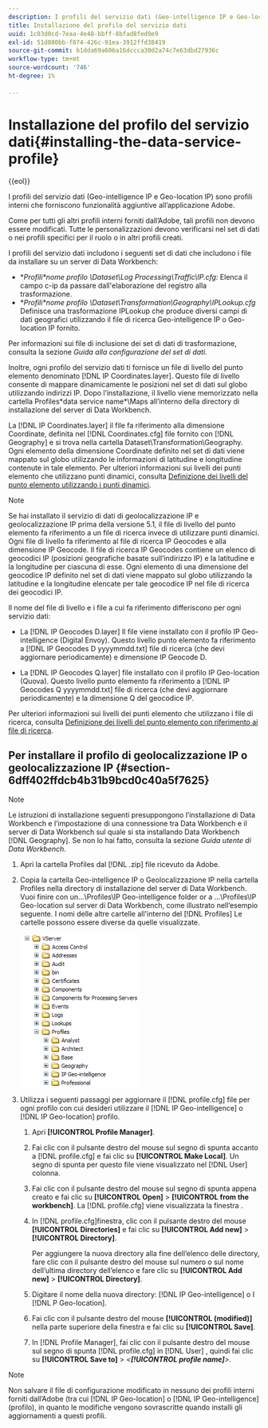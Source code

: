 ```yaml
---
description: I profili del servizio dati (Geo-intelligence IP e Geo-location IP) sono profili interni che forniscono funzionalità aggiuntive all’applicazione Adobe.
title: Installazione del profilo del servizio dati
uuid: 1c03d0cd-7eaa-4e48-bbff-8bfad8fed9e9
exl-id: 51d080bb-f874-426c-91ea-3912ffd38419
source-git-commit: b1dda69a606a16dccca30d2a74c7e63dbd27936c
workflow-type: tm+mt
source-wordcount: '746'
ht-degree: 1%

---
```


# Installazione del profilo del servizio dati{#installing-the-data-service-profile}

{{eol}}

I profili del servizio dati (Geo-intelligence IP e Geo-location IP) sono profili interni che forniscono funzionalità aggiuntive all’applicazione Adobe.

Come per tutti gli altri profili interni forniti dall’Adobe, tali profili non devono essere modificati. Tutte le personalizzazioni devono verificarsi nel set di dati o nei profili specifici per il ruolo o in altri profili creati.

I profili del servizio dati includono i seguenti set di dati che includono i file da installare su un server di Data Workbench:

* **Profili\*nome profilo *\Dataset\Log Processing\Traffic\IP.cfg:** Elenca il campo c-ip da passare dall&#39;elaborazione del registro alla trasformazione.
* **Profili\*nome profilo *\Dataset\Transformation\Geography\IPLookup.cfg** Definisce una trasformazione IPLookup che produce diversi campi di dati geografici utilizzando il file di ricerca Geo-intelligence IP o Geo-location IP fornito.

Per informazioni sui file di inclusione dei set di dati di trasformazione, consulta la sezione *Guida alla configurazione del set di dati*.

Inoltre, ogni profilo del servizio dati ti fornisce un file di livello del punto elemento denominato [!DNL IP Coordinates.layer]. Questo file di livello consente di mappare dinamicamente le posizioni nel set di dati sul globo utilizzando indirizzi IP. Dopo l’installazione, il livello viene memorizzato nella cartella Profiles\*data service name*\Maps all’interno della directory di installazione del server di Data Workbench.

La [!DNL IP Coordinates.layer] il file fa riferimento alla dimensione Coordinate, definita nel [!DNL Coordinates.cfg] file fornito con [!DNL Geography] e si trova nella cartella Dataset\Transformation\Geography. Ogni elemento della dimensione Coordinate definito nel set di dati viene mappato sul globo utilizzando le informazioni di latitudine e longitudine contenute in tale elemento. Per ulteriori informazioni sui livelli dei punti elemento che utilizzano punti dinamici, consulta [Definizione dei livelli del punto elemento utilizzando i punti dinamici](../../../../home/c-geo-oview/c-wk-img-lyrs/c-elmt-pt-lyrs/c-elmt-pt-lyrs-ref-lkp-files/c-elmt-pt-lyr-file-frmt/c-dyn-pts.md#concept-77ae65bedc3f465489bc135ae7e3c2f3).

>[!NOTE]
>
>Se hai installato il servizio di dati di geolocalizzazione IP e geolocalizzazione IP prima della versione 5.1, il file di livello del punto elemento fa riferimento a un file di ricerca invece di utilizzare punti dinamici. Ogni file di livello fa riferimento al file di ricerca IP Geocodes e alla dimensione IP Geocode. Il file di ricerca IP Geocodes contiene un elenco di geocodici IP (posizioni geografiche basate sull’indirizzo IP) e la latitudine e la longitudine per ciascuna di esse. Ogni elemento di una dimensione del geocodice IP definito nel set di dati viene mappato sul globo utilizzando la latitudine e la longitudine elencate per tale geocodice IP nel file di ricerca dei geocodici IP.

Il nome del file di livello e i file a cui fa riferimento differiscono per ogni servizio dati:

* La [!DNL IP Geocodes D.layer] Il file viene installato con il profilo IP Geo-intelligence (Digital Envoy). Questo livello punto elemento fa riferimento a [!DNL IP Geocodes D yyyymmdd.txt] file di ricerca (che devi aggiornare periodicamente) e dimensione IP Geocode D.

* La [!DNL IP Geocodes Q.layer] file installato con il profilo IP Geo-location (Quova). Questo livello punto elemento fa riferimento a [!DNL IP Geocodes Q yyyymmdd.txt] file di ricerca (che devi aggiornare periodicamente) e la dimensione Q del geocodice IP.

Per ulteriori informazioni sui livelli dei punti elemento che utilizzano i file di ricerca, consulta [Definizione dei livelli del punto elemento con riferimento ai file di ricerca](../../../../home/c-geo-oview/c-wk-img-lyrs/c-elmt-pt-lyrs/c-elmt-pt-lyrs-ref-lkp-files/c-elmt-pt-lyrs-ref-lkp-files.md#concept-c40bd0890a984112bce831b596827f0f).

## Per installare il profilo di geolocalizzazione IP o geolocalizzazione IP {#section-6dff402ffdcb4b31b9bcd0c40a5f7625}

>[!NOTE]
>
>Le istruzioni di installazione seguenti presuppongono l’installazione di Data Workbench e l’impostazione di una connessione tra Data Workbench e il server di Data Workbench sul quale si sta installando Data Workbench [!DNL Geography]. Se non lo hai fatto, consulta la sezione *Guida utente di Data Workbench*.

1. Apri la cartella Profiles dal [!DNL .zip] file ricevuto da Adobe.
1. Copia la cartella Geo-intelligence IP o Geolocalizzazione IP nella cartella Profiles nella directory di installazione del server di Data Workbench. Vuoi finire con un...\Profiles\IP Geo-intelligence folder or a ...\Profiles\IP Geo-location sul server di Data Workbench, come illustrato nell’esempio seguente. I nomi delle altre cartelle all&#39;interno del [!DNL Profiles] Le cartelle possono essere diverse da quelle visualizzate.

   ![](assets/Geo_installProfiles_dirIP.png)

1. Utilizza i seguenti passaggi per aggiornare il [!DNL profile.cfg] file per ogni profilo con cui desideri utilizzare il [!DNL IP Geo-intelligence] o [!DNL IP Geo-location] profilo.

   1. Apri **[!UICONTROL Profile Manager]**.
   1. Fai clic con il pulsante destro del mouse sul segno di spunta accanto a [!DNL profile.cfg] e fai clic su **[!UICONTROL Make Local]**. Un segno di spunta per questo file viene visualizzato nel [!DNL User] colonna.

   1. Fai clic con il pulsante destro del mouse sul segno di spunta appena creato e fai clic su **[!UICONTROL Open]** > **[!UICONTROL from the workbench]**. La [!DNL profile.cfg] viene visualizzata la finestra .

   1. In [!DNL profile.cfg]finestra, clic con il pulsante destro del mouse **[!UICONTROL Directories]** e fai clic su **[!UICONTROL Add new]** > **[!UICONTROL Directory]**.

      Per aggiungere la nuova directory alla fine dell’elenco delle directory, fare clic con il pulsante destro del mouse sul numero o sul nome dell’ultima directory dell’elenco e fare clic su **[!UICONTROL Add new]** > **[!UICONTROL Directory]**.

   1. Digitare il nome della nuova directory: [!DNL IP Geo-intelligence] o I [!DNL P Geo-location].

   1. Fai clic con il pulsante destro del mouse **[!UICONTROL (modified)]** nella parte superiore della finestra e fai clic su **[!UICONTROL Save]**.

   1. In [!DNL Profile Manager], fai clic con il pulsante destro del mouse sul segno di spunta [!DNL profile.cfg] in [!DNL User] , quindi fai clic su **[!UICONTROL Save to]** > *&lt;**[!UICONTROL profile name]**>*.

>[!NOTE]
>
>Non salvare il file di configurazione modificato in nessuno dei profili interni forniti dall’Adobe (tra cui [!DNL IP Geo-location] o [!DNL IP Geo-intelligence] (profilo), in quanto le modifiche vengono sovrascritte quando installi gli aggiornamenti a questi profili.
